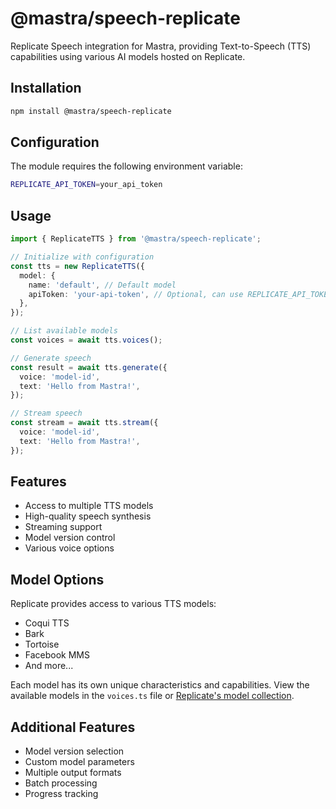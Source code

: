 # @mastra/speech-replicate

Replicate Speech integration for Mastra, providing Text-to-Speech (TTS) capabilities using various AI models hosted on Replicate.

## Installation

```bash
npm install @mastra/speech-replicate
```

## Configuration

The module requires the following environment variable:

```bash
REPLICATE_API_TOKEN=your_api_token
```

## Usage

```typescript
import { ReplicateTTS } from '@mastra/speech-replicate';

// Initialize with configuration
const tts = new ReplicateTTS({
  model: {
    name: 'default', // Default model
    apiToken: 'your-api-token', // Optional, can use REPLICATE_API_TOKEN env var
  },
});

// List available models
const voices = await tts.voices();

// Generate speech
const result = await tts.generate({
  voice: 'model-id',
  text: 'Hello from Mastra!',
});

// Stream speech
const stream = await tts.stream({
  voice: 'model-id',
  text: 'Hello from Mastra!',
});
```

## Features

- Access to multiple TTS models
- High-quality speech synthesis
- Streaming support
- Model version control
- Various voice options

## Model Options

Replicate provides access to various TTS models:

- Coqui TTS
- Bark
- Tortoise
- Facebook MMS
- And more...

Each model has its own unique characteristics and capabilities. View the available models in the `voices.ts` file or [Replicate's model collection](https://replicate.com/collections/text-to-speech).

## Additional Features

- Model version selection
- Custom model parameters
- Multiple output formats
- Batch processing
- Progress tracking
